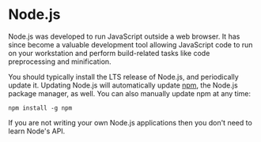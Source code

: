 # Node.js

Node.js was developed to run JavaScript outside a web browser. It has since become a valuable development tool allowing JavaScript code to run on your workstation and perform build-related tasks like code preprocessing and minification.

You should typically install the LTS release of Node.js, and periodically update it. Updating Node.js will automatically update [npm](npm.md), the Node.js package manager, as well. You can also manually update npm at any time:

```shell
npm install -g npm
```

If you are not writing your own Node.js applications then you don't need to learn Node's API.
